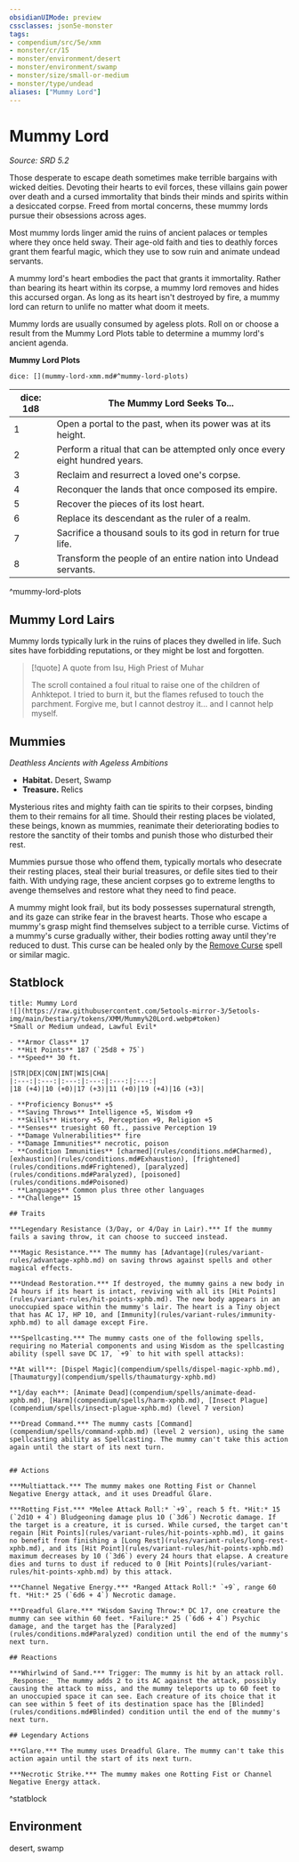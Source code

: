 ```yaml
---
obsidianUIMode: preview
cssclasses: json5e-monster
tags:
- compendium/src/5e/xmm
- monster/cr/15
- monster/environment/desert
- monster/environment/swamp
- monster/size/small-or-medium
- monster/type/undead
aliases: ["Mummy Lord"]
---
```

# Mummy Lord
*Source: SRD 5.2*  

Those desperate to escape death sometimes make terrible bargains with wicked deities. Devoting their hearts to evil forces, these villains gain power over death and a cursed immortality that binds their minds and spirits within a desiccated corpse. Freed from mortal concerns, these mummy lords pursue their obsessions across ages.

Most mummy lords linger amid the ruins of ancient palaces or temples where they once held sway. Their age-old faith and ties to deathly forces grant them fearful magic, which they use to sow ruin and animate undead servants.

A mummy lord's heart embodies the pact that grants it immortality. Rather than bearing its heart within its corpse, a mummy lord removes and hides this accursed organ. As long as its heart isn't destroyed by fire, a mummy lord can return to unlife no matter what doom it meets.

Mummy lords are usually consumed by ageless plots. Roll on or choose a result from the Mummy Lord Plots table to determine a mummy lord's ancient agenda.

**Mummy Lord Plots**

`dice: [](mummy-lord-xmm.md#^mummy-lord-plots)`

| dice: 1d8 | The Mummy Lord Seeks To... |
|-----------|----------------------------|
| 1 | Open a portal to the past, when its power was at its height. |
| 2 | Perform a ritual that can be attempted only once every eight hundred years. |
| 3 | Reclaim and resurrect a loved one's corpse. |
| 4 | Reconquer the lands that once composed its empire. |
| 5 | Recover the pieces of its lost heart. |
| 6 | Replace its descendant as the ruler of a realm. |
| 7 | Sacrifice a thousand souls to its god in return for true life. |
| 8 | Transform the people of an entire nation into Undead servants. |
^mummy-lord-plots

## Mummy Lord Lairs

Mummy lords typically lurk in the ruins of places they dwelled in life. Such sites have forbidding reputations, or they might be lost and forgotten.

> [!quote] A quote from Isu, High Priest of Muhar  
> 
> The scroll contained a foul ritual to raise one of the children of Anhktepot. I tried to burn it, but the flames refused to touch the parchment. Forgive me, but I cannot destroy it... and I cannot help myself.

## Mummies

*Deathless Ancients with Ageless Ambitions*

- **Habitat.** Desert, Swamp  
- **Treasure.** Relics  

Mysterious rites and mighty faith can tie spirits to their corpses, binding them to their remains for all time. Should their resting places be violated, these beings, known as mummies, reanimate their deteriorating bodies to restore the sanctity of their tombs and punish those who disturbed their rest.

Mummies pursue those who offend them, typically mortals who desecrate their resting places, steal their burial treasures, or defile sites tied to their faith. With undying rage, these ancient corpses go to extreme lengths to avenge themselves and restore what they need to find peace.

A mummy might look frail, but its body possesses supernatural strength, and its gaze can strike fear in the bravest hearts. Those who escape a mummy's grasp might find themselves subject to a terrible curse. Victims of a mummy's curse gradually wither, their bodies rotting away until they're reduced to dust. This curse can be healed only by the [Remove Curse](remove-curse-xphb.md) spell or similar magic.

## Statblock

```ad-statblock
title: Mummy Lord
![](https://raw.githubusercontent.com/5etools-mirror-3/5etools-img/main/bestiary/tokens/XMM/Mummy%20Lord.webp#token)
*Small or Medium undead, Lawful Evil*

- **Armor Class** 17
- **Hit Points** 187 (`25d8 + 75`)
- **Speed** 30 ft.

|STR|DEX|CON|INT|WIS|CHA|
|:---:|:---:|:---:|:---:|:---:|:---:|
|18 (+4)|10 (+0)|17 (+3)|11 (+0)|19 (+4)|16 (+3)|

- **Proficiency Bonus** +5
- **Saving Throws** Intelligence +5, Wisdom +9
- **Skills** History +5, Perception +9, Religion +5
- **Senses** truesight 60 ft., passive Perception 19
- **Damage Vulnerabilities** fire
- **Damage Immunities** necrotic, poison
- **Condition Immunities** [charmed](rules/conditions.md#Charmed), [exhaustion](rules/conditions.md#Exhaustion), [frightened](rules/conditions.md#Frightened), [paralyzed](rules/conditions.md#Paralyzed), [poisoned](rules/conditions.md#Poisoned)
- **Languages** Common plus three other languages
- **Challenge** 15

## Traits

***Legendary Resistance (3/Day, or 4/Day in Lair).*** If the mummy fails a saving throw, it can choose to succeed instead.

***Magic Resistance.*** The mummy has [Advantage](rules/variant-rules/advantage-xphb.md) on saving throws against spells and other magical effects.

***Undead Restoration.*** If destroyed, the mummy gains a new body in 24 hours if its heart is intact, reviving with all its [Hit Points](rules/variant-rules/hit-points-xphb.md). The new body appears in an unoccupied space within the mummy's lair. The heart is a Tiny object that has AC 17, HP 10, and [Immunity](rules/variant-rules/immunity-xphb.md) to all damage except Fire.

***Spellcasting.*** The mummy casts one of the following spells, requiring no Material components and using Wisdom as the spellcasting ability (spell save DC 17, `+9` to hit with spell attacks):

**At will**: [Dispel Magic](compendium/spells/dispel-magic-xphb.md), [Thaumaturgy](compendium/spells/thaumaturgy-xphb.md)

**1/day each**: [Animate Dead](compendium/spells/animate-dead-xphb.md), [Harm](compendium/spells/harm-xphb.md), [Insect Plague](compendium/spells/insect-plague-xphb.md) (level 7 version)

***Dread Command.*** The mummy casts [Command](compendium/spells/command-xphb.md) (level 2 version), using the same spellcasting ability as Spellcasting. The mummy can't take this action again until the start of its next turn.


## Actions

***Multiattack.*** The mummy makes one Rotting Fist or Channel Negative Energy attack, and it uses Dreadful Glare.

***Rotting Fist.*** *Melee Attack Roll:* `+9`, reach 5 ft. *Hit:* 15 (`2d10 + 4`) Bludgeoning damage plus 10 (`3d6`) Necrotic damage. If the target is a creature, it is cursed. While cursed, the target can't regain [Hit Points](rules/variant-rules/hit-points-xphb.md), it gains no benefit from finishing a [Long Rest](rules/variant-rules/long-rest-xphb.md), and its [Hit Point](rules/variant-rules/hit-points-xphb.md) maximum decreases by 10 (`3d6`) every 24 hours that elapse. A creature dies and turns to dust if reduced to 0 [Hit Points](rules/variant-rules/hit-points-xphb.md) by this attack.

***Channel Negative Energy.*** *Ranged Attack Roll:* `+9`, range 60 ft. *Hit:* 25 (`6d6 + 4`) Necrotic damage.

***Dreadful Glare.*** *Wisdom Saving Throw:* DC 17, one creature the mummy can see within 60 feet. *Failure:* 25 (`6d6 + 4`) Psychic damage, and the target has the [Paralyzed](rules/conditions.md#Paralyzed) condition until the end of the mummy's next turn.

## Reactions

***Whirlwind of Sand.*** Trigger: The mummy is hit by an attack roll. _Response:_ The mummy adds 2 to its AC against the attack, possibly causing the attack to miss, and the mummy teleports up to 60 feet to an unoccupied space it can see. Each creature of its choice that it can see within 5 feet of its destination space has the [Blinded](rules/conditions.md#Blinded) condition until the end of the mummy's next turn.

## Legendary Actions

***Glare.*** The mummy uses Dreadful Glare. The mummy can't take this action again until the start of its next turn.

***Necrotic Strike.*** The mummy makes one Rotting Fist or Channel Negative Energy attack.
```
^statblock

## Environment

desert, swamp